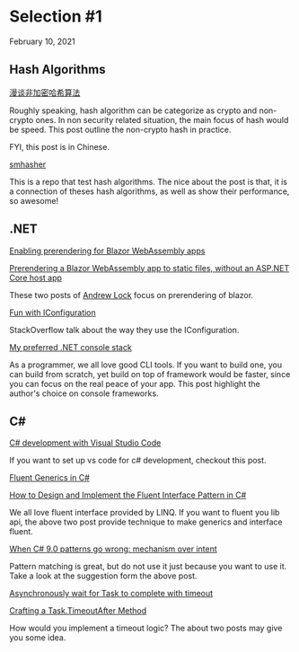 
# Selection #1
February 10, 2021

## Hash Algorithms

[漫谈非加密哈希算法](https://segmentfault.com/a/1190000010990136)

Roughly speaking, hash algorithm can be categorize as crypto and non-crypto ones. In non security related situation, the main focus of hash would be speed. This post outline the non-crypto hash in practice.

FYI, this post is in Chinese.

[smhasher](https://github.com/aappleby/smhasher)

This is a repo that test hash algorithms. The nice about the post is that, it is a connection of theses hash algorithms, as well as show their performance, so awesome!

## .NET

[Enabling prerendering for Blazor WebAssembly apps](https://andrewlock.net/enabling-prerendering-for-blazor-webassembly-apps/)

[Prerendering a Blazor WebAssembly app to static files, without an ASP.NET Core host app](https://andrewlock.net/prerending-a-blazor-webassembly-app-without-an-asp-net-core-host-app/)

These two posts of [Andrew Lock](https://andrewlock.net/) focus on prerendering of blazor.

[Fun with IConfiguration](https://bakedbean.org.uk/posts/2021-01-fun-with-iconfiguration/)

StackOverflow talk about the way they use the IConfiguration.

[My preferred .NET console stack](https://www.devlead.se/posts/2021/2021-01-15-my-preferred-console-stack?utm_source=csharpdigest&utm_medium=web&utm_campaign=346)

As a programmer, we all love good CLI tools. If you want to build one, you can build from scratch, yet build on top of framework would be faster, since you can focus on the real peace of your app. This post highlight the author's choice on console frameworks.

## C#

[C# development with Visual Studio Code](https://medium.com/edgefund/c-development-with-visual-studio-code-b860cc71a5ec)

If you want to set up vs code for c# development, checkout this post.

[Fluent Generics in C#](https://tyrrrz.me/blog/fluent-generics?utm_source=csharpdigest&utm_medium=web&utm_campaign=339)

[How to Design and Implement the Fluent Interface Pattern in C#](https://assist-software.net/blog/how-design-and-implement-fluent-interface-pattern-c)

We all love fluent interface provided by LINQ. If you want to fluent you lib api, the above two post provide technique to make generics and interface fluent.

[When C# 9.0 patterns go wrong: mechanism over intent](https://endjin.com/blog/2020/12/dotnet-csharp-9-patterns-mechanism-over-intent.html)

Pattern matching is great, but do not use it just because you want to use it. Take a look at the suggestion form the above post.

[Asynchronously wait for Task<T> to complete with timeout](https://stackoverflow.com/questions/4238345/asynchronously-wait-for-taskt-to-complete-with-timeout)

[Crafting a Task.TimeoutAfter Method](https://devblogs.microsoft.com/pfxteam/crafting-a-task-timeoutafter-method/)

How would you implement a timeout logic? The about two posts may give you some idea.